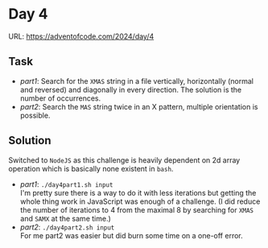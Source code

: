 # Day 4

URL: https://adventofcode.com/2024/day/4

## Task
* _part1_: Search for the `XMAS` string in a file vertically, horizontally (normal and reversed) and diagonally in every direction. The solution is the number of occurrences.
* _part2_: Search the `MAS` string twice in an X pattern, multiple orientation is possible.

## Solution
Switched to `NodeJS` as this challenge is heavily dependent on 2d array operation which is basically none existent in `bash`.  
* _part1_: `./day4part1.sh input`\
I'm pretty sure there is a way to do it with less iterations but getting the whole thing work in JavaScript was enough of a challenge. (I did reduce the number of iterations to 4 from the maximal 8 by searching for `XMAS` and `SAMX` at the same time.)
* _part2_: `./day4part2.sh input`\
For me part2 was easier but did burn some time on a one-off error.
